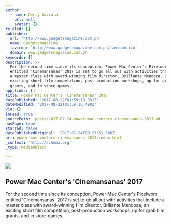 ```yaml
---
author:
  - name: Gerry Gaviola
    url: null
    avatar: {}
related: []
publisher:
  url: 'http://www.gadgetsmagazine.com.ph'
  name: Gadgetsmagazine
  favicon: 'http://www.gadgetsmagazine.com.ph/favicon.ico'
  domain: www.gadgetsmagazine.com.ph
keywords: []
description: >-
  For the second time since its conception, Power Mac Center's Pixelworx
  entitled 'Cinemansanas' 2017 is set to go all out with activities that include
  a master class with award-winning film director, Brillante Mendoza, an
  exciting short film competition, post-production workshops, up for grab film
  grants, and in store-games.
app_links: []
title: Power Mac Center's 'Cinemansanas' 2017
datePublished: '2017-08-22T01:59:18.831Z'
dateModified: '2017-08-22T01:59:16.490Z'
via: {}
inFeed: true
sourcePath: _posts/2017-07-24-power-mac-centers-cinemansanas-2017.md
hasPage: true
starred: false
datePublishedOriginal: '2017-07-24T00:27:51.506Z'
url: power-mac-centers-cinemansanas-2017/index.html
_context: 'http://schema.org'
_type: MediaObject

---
```

<article style=""><img src="https://imgflo.herokuapp.com/graph/2b2431f8e7ba7b0/dadecdbebaeac9b6003ca4ba5a9f2ac0/croprotate.png?cropheight=1754&amp;cropwidth=1073&amp;degrees=0&amp;input=http%3A%2F%2Fwww.gadgetsmagazine.com.ph%2Fwp-content%2Fuploads%2F2017%2F07%2Fcinemansanas-a4-posters2.png&amp;x=86&amp;y=0" /><h1>Power Mac Center's 'Cinemansanas' 2017</h1><p>For the second time since its conception, Power Mac Center's Pixelworx entitled 'Cinemansanas' 2017 is set to go all out with activities that include a master class with award-winning film director, Brillante Mendoza, an exciting short film competition, post-production workshops, up for grab film grants, and in store-games.</p></article>